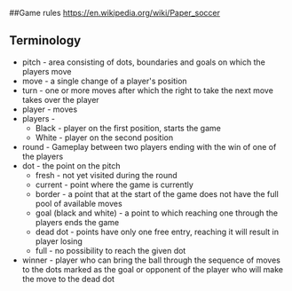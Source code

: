 
##Game rules
https://en.wikipedia.org/wiki/Paper_soccer

## Terminology
* pitch - area consisting of dots, boundaries and goals on which the players move
* move - a single change of a player's position
* turn - one or more moves after which the right to take the next move takes over the player
* player - moves 
* players - 
    * Black - player on the first position, starts the game
    * White - player on the second position
* round - Gameplay between two players ending with the win of one of the players
* dot -  the point on the pitch
    * fresh - not yet visited during the round
    * current - point where the game is currently
    * border - a point that at the start of the game does not have the full pool of available moves
    * goal (black and white) - a point to which reaching one through the players ends the game
    * dead dot - points have only one free entry, reaching it will result in player losing
    * full - no possibility to reach the given dot
* winner - player who can bring the ball through the sequence of moves
           to the dots marked as the goal or opponent of the player who will make the move to the dead dot